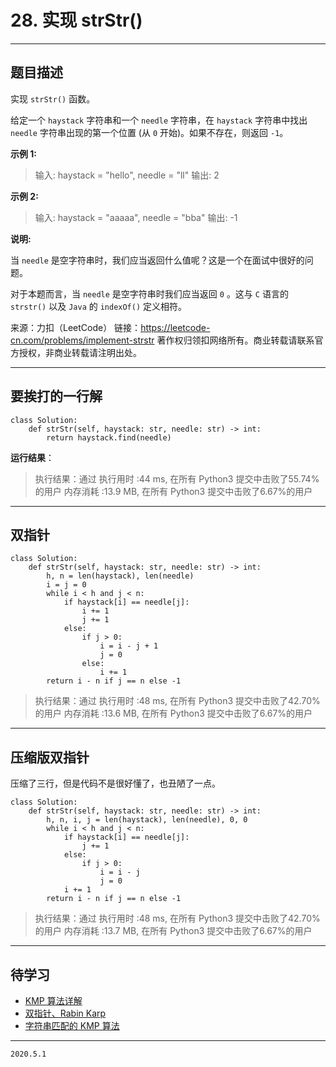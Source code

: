 # 28. 实现 strStr()

---

## 题目描述

实现 `strStr()` 函数。

给定一个 `haystack` 字符串和一个 `needle` 字符串，在 `haystack` 字符串中找出 `needle` 字符串出现的第一个位置 (从 `0` 开始)。如果不存在，则返回 `-1`。

**示例 1:**

> 输入: haystack = "hello", needle = "ll"
> 输出: 2

**示例 2:**

> 输入: haystack = "aaaaa", needle = "bba"
> 输出: -1

**说明:**

当 `needle` 是空字符串时，我们应当返回什么值呢？这是一个在面试中很好的问题。

对于本题而言，当 `needle` 是空字符串时我们应当返回 `0` 。这与 `C` 语言的 `strstr()` 以及 `Java` 的 `indexOf()` 定义相符。

来源：力扣（LeetCode）
链接：https://leetcode-cn.com/problems/implement-strstr
著作权归领扣网络所有。商业转载请联系官方授权，非商业转载请注明出处。

---

## 要挨打的一行解

```python3
class Solution:
    def strStr(self, haystack: str, needle: str) -> int:
        return haystack.find(needle)
```

**运行结果**：

> 执行结果：通过
> 执行用时 :44 ms, 在所有 Python3 提交中击败了55.74% 的用户
> 内存消耗 :13.9 MB, 在所有 Python3 提交中击败了6.67%的用户

---

## 双指针

```python3
class Solution:
    def strStr(self, haystack: str, needle: str) -> int:
        h, n = len(haystack), len(needle)
        i = j = 0
        while i < h and j < n:
            if haystack[i] == needle[j]:
                i += 1
                j += 1
            else:
                if j > 0:
                    i = i - j + 1
                    j = 0
                else:
                    i += 1
        return i - n if j == n else -1
```

> 执行结果：通过
> 执行用时 :48 ms, 在所有 Python3 提交中击败了42.70% 的用户
> 内存消耗 :13.6 MB, 在所有 Python3 提交中击败了6.67%的用户

---

## 压缩版双指针

压缩了三行，但是代码不是很好懂了，也丑陋了一点。

```python3
class Solution:
    def strStr(self, haystack: str, needle: str) -> int:
        h, n, i, j = len(haystack), len(needle), 0, 0
        while i < h and j < n:
            if haystack[i] == needle[j]:
                j += 1
            else:
                if j > 0:
                    i = i - j
                    j = 0
            i += 1
        return i - n if j == n else -1
```

> 执行结果：通过
> 执行用时 :48 ms, 在所有 Python3 提交中击败了42.70% 的用户
> 内存消耗 :13.7 MB, 在所有 Python3 提交中击败了6.67%的用户

---

## 待学习

- [KMP 算法详解](https://leetcode-cn.com/problems/implement-strstr/solution/kmp-suan-fa-xiang-jie-by-labuladong/)
- [双指针、Rabin Karp](https://leetcode-cn.com/problems/implement-strstr/solution/shi-xian-strstr-by-leetcode/)
- [字符串匹配的 KMP 算法](http://www.ruanyifeng.com/blog/2013/05/Knuth%E2%80%93Morris%E2%80%93Pratt_algorithm.html)

---

`2020.5.1`
